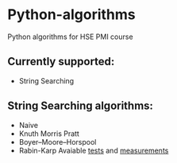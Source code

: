 # Python-algorithms
Python algorithms for HSE PMI course
## Currently supported:
 - String Searching
 
## String Searching algorithms:
  - Naive
  - Knuth Morris Pratt 
  - Boyer–Moore–Horspool
  - Rabin-Karp
  Avaiable [tests](https://github.com/orrrrtem/Python-algorithms/blob/master/tests/test_string_searching.py) and [measurements](https://github.com/orrrrtem/Python-algorithms/tree/master/tools/string_searching) 
